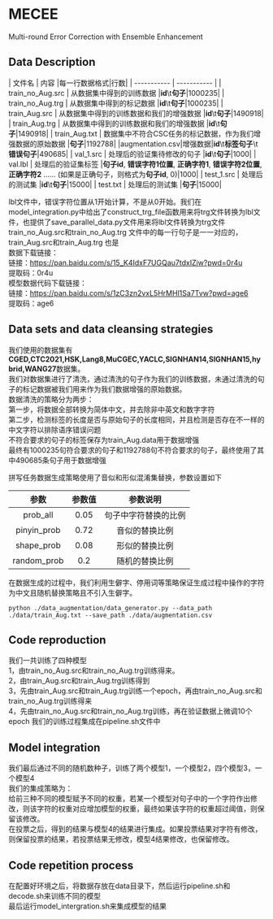 # MECEE
Multi-round Error Correction with Ensemble Enhancement
## Data Description ##

| 文件名     | 内容 |每一行数据格式|行数|
| ----------- | ----------- |
| train_no_Aug.src      | 从数据集中得到的训练数据      |**id**\t**句子**|1000235|
| train_no_Aug.trg     | 从数据集中得到的标记数据      |**id**\t**句子**|1000235|
| train_Aug.src      | 从数据集中得到的训练数据和我们的增强数据       |**id**\t**句子**|1490918|
| train_Aug.trg      | 从数据集中得到的训练数据和我们的增强数据       |**id**\t**句子**|1490918|
| train_Aug.txt      | 数据集中不符合CSC任务的标记数据，作为我们增强数据的原始数据       |**句子**|1192788|
|augmentation.csv|增强数据|**id**\t**标签句子**\t**错误句子**|490685|
| val_1.src      | 处理后的验证集待修改的句子      |**id**\t**句子**|1000|
| val.lbl      | 处理后的验证集标签      |**句子id**, **错误字符1位置**, **正确字符1**, **错误字符2位置**, **正确字符2** ……  (如果是正确句子，则格式为**句子id**, 0)|1000|
| test_1.src      | 处理后的测试集      |**id**\t**句子**|15000|
| test.txt     | 处理后的测试集       |**句子**|15000|

lbl文件中，错误字符位置从1开始计算，不是从0开始。我们在model_integration.py中给出了construct_trg_file函数用来将trg文件转换为lbl文件，也提供了save_parallel_data.py文件用来将lbl文件转换为trg文件  
train_no_Aug.src和train_no_Aug.trg 文件中的每一行句子是一一对应的，train_Aug.src和train_Aug.trg 也是  
数据下载链接：  
链接：https://pan.baidu.com/s/15_K4IdxF7UGQau7tdxIZjw?pwd=0r4u  
提取码：0r4u  
模型数据代码下载链接：  
链接：https://pan.baidu.com/s/1zC3zn2vxL5HrMHl1Sa7Tvw?pwd=age6  
提取码：age6
  
## Data sets and data cleansing strategies ##
我们使用的数据集有**CGED,CTC2021,HSK,Lang8,MuCGEC,YACLC,SIGNHAN14,SIGNHAN15,hybrid,WANG27**数据集。  
我们对数据集进行了清洗，通过清洗的句子作为我们的训练数据，未通过清洗的句子的标记数据被我们用来作为我们数据增强的原始数据。  
数据清洗的策略分为两步：  
第一步，将数据全部转换为简体中文，并去除非中英文和数字字符  
第二步，检测标签的长度是否与原始句子的长度相同，并且检测是否存在不一样的中文字符以排除语序错误问题  
不符合要求的句子的标签保存为train_Aug.data用于数据增强  
最终有1000235句符合要求的句子和1192788句不符合要求的句子，最终使用了其中490685条句子用于数据增强
  
拼写任务数据生成策略使用了音似和形似混淆集替换，参数设置如下  

|   参数     |  参数值   |    参数说明    |
|:---------:|:---------:|:------------:|
|  prob_all |  0.05   | 句子中字符替换的比例 |
| pinyin_prob |  0.72       | 音似的替换比例 |
| shape_prob |   0.08       | 形似的替换比例 |
| random_prob | 0.2         | 随机的替换比例 |

在数据生成的过程中，我们利用生僻字、停用词等策略保证生成过程中操作的字符为中文且随机替换策略且不引入生僻字。  
```
python ./data_augmentation/data_generator.py --data_path ./data/train_Aug.txt --save_path ./data/augmentation.csv
```
## Code reproduction ##
我们一共训练了四种模型  
1，由train_no_Aug.src和train_no_Aug.trg训练得来。  
2，由train_Aug.src和train_Aug.trg训练得到  
3，先由train_Aug.src和train_Aug.trg训练一个epoch，再由train_no_Aug.src和train_no_Aug.trg训练得来  
4，先由train_no_Aug.src和train_no_Aug.trg训练，再在验证数据上微调10个epoch
我们的训练过程集成在pipeline.sh文件中  
## Model integration ##
我们最后通过不同的随机数种子，训练了两个模型1，一个模型2，四个模型3，一个模型4  
我们的集成策略为：  
给前三种不同的模型赋予不同的权重，若某一个模型对句子中的一个字符作出修改，则该字符的权重对应增加模型的权重，最终如果该字符的权重超过阈值，则保留该修改。  
在投票之后，得到的结果与模型4的结果进行集成。如果投票结果对字符有修改，则保留投票的结果，若投票结果无修改，模型4结果修改，也保留修改。
## Code repetition process ##
在配置好环境之后，将数据存放在data目录下，然后运行pipeline.sh和decode.sh来训练不同的模型  
最后运行model_intergration.sh来集成模型的结果
